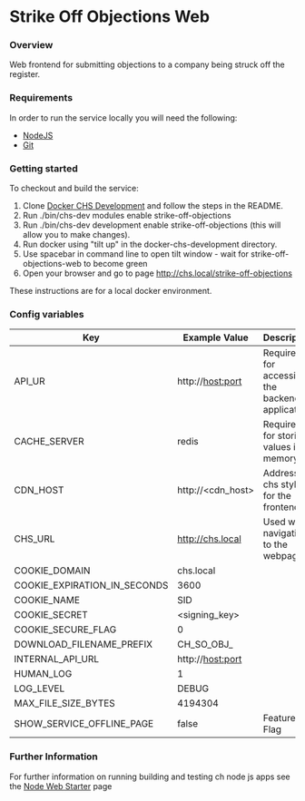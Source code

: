 # Strike Off Objections Web

### Overview

Web frontend for submitting objections to a company being struck off the register.

### Requirements

In order to run the service locally you will need the following:

- [NodeJS](https://nodejs.org/en/)
- [Git](https://git-scm.com/downloads)

### Getting started

To checkout and build the service:
1. Clone [Docker CHS Development](https://github.com/companieshouse/docker-chs-development) and follow the steps in the README. 
2. Run ./bin/chs-dev modules enable strike-off-objections
3. Run ./bin/chs-dev development enable strike-off-objections (this will allow you to make changes).
4. Run docker using "tilt up" in the docker-chs-development directory.
5. Use spacebar in command line to open tilt window - wait for strike-off-objections-web to become green
6. Open your browser and go to page http://chs.local/strike-off-objections

These instructions are for a local docker environment.

### Config variables


Key             | Example Value   | Description
----------------|---------------- |------------------------------------
API_UR       | http://<host:port> | Required for accessing the backend application
CACHE_SERVER | redis | Required for storing values in memory
CDN_HOST     | http://<cdn_host> | Address of chs styling for the frontend
CHS_URL | http://chs.local | Used when navigating to the webpage
COOKIE_DOMAIN | chs.local | 
COOKIE_EXPIRATION_IN_SECONDS | 3600 | 
COOKIE_NAME | SID |
COOKIE_SECRET | <signing_key> |
COOKIE_SECURE_FLAG | 0 |
DOWNLOAD_FILENAME_PREFIX | CH_SO_OBJ_ |
INTERNAL_API_URL | http://<host:port> |
HUMAN_LOG | 1 |
LOG_LEVEL | DEBUG |
MAX_FILE_SIZE_BYTES | 4194304 |
SHOW_SERVICE_OFFLINE_PAGE | false | Feature Flag

### Further Information
For further information on running building and testing ch node js apps see the [Node Web Starter](https://github.com/companieshouse/node-web-starter/blob/master/README.md) page
